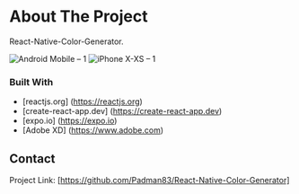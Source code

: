 # About The Project 
React-Native-Color-Generator.

![Android Mobile – 1](https://user-images.githubusercontent.com/45048950/64066540-b0aa2700-cc4d-11e9-81fc-8df9911b6024.png) 
![iPhone X-XS – 1](https://user-images.githubusercontent.com/45048950/64066547-bbfd5280-cc4d-11e9-9154-3eec0ba2b371.png)

### Built With 
* [reactjs.org] (https://reactjs.org)
* [create-react-app.dev] (https://create-react-app.dev)
* [expo.io] (https://expo.io)
* [Adobe XD] (https://www.adobe.com)

## Contact

Project Link: [https://github.com/Padman83/React-Native-Color-Generator]
